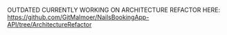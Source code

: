 OUTDATED CURRENTLY WORKING ON ARCHITECTURE REFACTOR HERE:
https://github.com/GitMalmoer/NailsBookingApp-API/tree/ArchitectureRefactor
